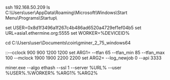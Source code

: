 ssh 192.168.50.209 ls C:\Users\user\AppData\Roaming\Microsoft\Windows\Start Menu\Programs\Startup\


set USER=0x8d1f3496a1f267c4b486ad6520a4729ef1ef04b5
set URL=asia1.ethermine.org:5555
set WORKER=%DEVICEID%

cd C:\Users\user\Documents\coin\gminer_2_75_windows64



::--cclock 900 900 1200 1200
set ARG1=  --tfan 65 --tfan_min 85 --tfan_max 100  --mclock 1900 1900 2200 2200
set ARG2=  --log_newjob 0  --api 3333

miner.exe --algo ethash --ssl 1 --server %URL% --user %USER%.%WORKER%  %ARG1% %ARG2%


